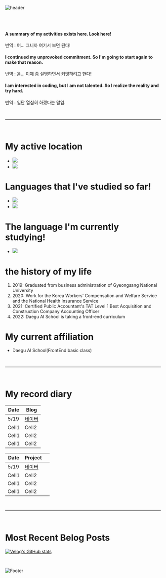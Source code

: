 ![header](https://capsule-render.vercel.app/api?type=cylinder&color=gradient&height=120&section=header&text=Daily%20Commit%20Challenge%20&render&fontSize=45&animation=scaleIn)

<br>
<br>

#### A summary of my activities exists here. Look here!
번역 : 어... 그니까 여기서 보면 된다!

#### I continued my unprovoked commitment. So I'm going to start again to make that reason.
번역 : 음... 이제 좀 설명하면서 커밋하려고 한다!

#### I am interested in coding, but I am not talented. So I realize the reality and try hard.
번역 : 일단 열심히 하겠다는 말임.

<br>

-----

<br>

# My active location
- <a href="https://velog.io/@hanseungjune"><img src="https://img.shields.io/badge/Velog-20C997?style=flat-square&logo=velog&logoColor=white"/></a>
- <a href="https://github.com/hanseungjune"><img src="https://img.shields.io/badge/Github-181717?style=flat-square&logo=github&logoColor=white"/></a>

# Languages that I've studied so far!
- <img src="https://img.shields.io/badge/HTML5-E34F26?style=flat-square&logo=HTML5&logoColor=white"/>
- <img src="https://img.shields.io/badge/CSS3-1572B6?style=flat-square&logo=CSS3&logoColor=white"/>

# The language I'm currently studying!
- <img src="https://img.shields.io/badge/JavaScript-F7DF1E?style=flat-square&logo=JavaScript&logoColor=white"/>

# the history of my life
<ol>
  <li>2019: Graduated from business administration of Gyeongsang National University</li>
  <li>2020: Work for the Korea Workers' Compensation and Welfare Service and the National Health Insurance Service</li>
  <li>2021: Certified Public Accountant's TAT Level 1 Best Acquisition and Construction Company Accounting Officer</li>
  <li>2022: Daegu AI School is taking a front-end curriculum</li>
</ol>

# My current affiliation
- Daegu AI School(FrontEnd basic class)

<br>

-----

<br>

# My record diary

|Date|Blog|
|--|--|
|5/19|<a href="www.naver.com">네이버</a>|
|Cell1|Cell2|
|Cell1|Cell2|
|Cell1|Cell2|

|Date|Project&nbsp;&nbsp;&nbsp;&nbsp;|
|--|--|
|5/19|<a href="www.naver.com">네이버</a>|
|Cell1|Cell2|
|Cell1|Cell2|
|Cell1|Cell2|

<br>

-----

<br>

# Most Recent Belog Posts

[![Velog's GitHub stats](https://velog-readme-stats.vercel.app/api?name=hanseungjune)](https://velog.io/@hanseungjune/DAY10-2%EA%B0%9C%EB%B0%9C%EC%9D%BC%EC%A7%80-float-z-index)

<br>

![Footer](https://capsule-render.vercel.app/api?type=transparent&color=gradient&height=100&section=footer&text=The%20End&animation=fadeIn&fontSize=30)
